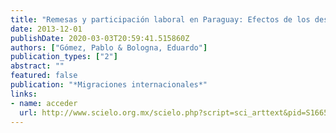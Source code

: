 ```yaml
---
title: "Remesas y participación laboral en Paraguay: Efectos de los desplazamientos sur-sur"
date: 2013-12-01
publishDate: 2020-03-03T20:59:41.515860Z
authors: ["Gómez, Pablo & Bologna, Eduardo"]
publication_types: ["2"]
abstract: ""
featured: false
publication: "*Migraciones internacionales*"
links:
- name: acceder
  url: http://www.scielo.org.mx/scielo.php?script=sci_arttext&pid=S1665-89062013000200007&nrm=iso
---
```


